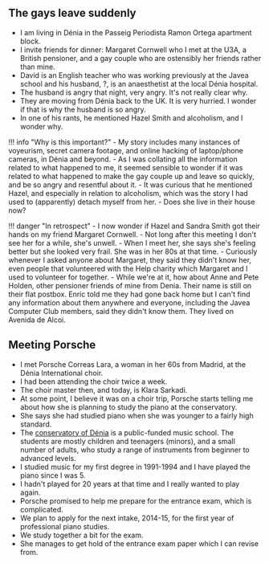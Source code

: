 ## The gays leave suddenly

- I am living in Dénia in the Passeig Periodista Ramon Ortega apartment block.
- I invite friends for dinner: Margaret Cornwell who I met at the U3A, a British pensioner, and a gay couple who are ostensibly her friends rather than mine.
- David is an English teacher who was working previously at the Javea school and his husband, ?, is an anaesthetist at the local Dénia hospital.
- The husband is angry that night, very angry. It's not really clear why.
- They are moving from Dénia back to the UK. It is very hurried. I wonder if that is why the husband is so angry.
- In one of his rants, he mentioned Hazel Smith and alcoholism, and I wonder why.

!!! info "Why is this important?"
    - My story includes many instances of voyeurism, secret camera footage, and online hacking of laptop/phone cameras, in Dénia and beyond.
    - As I was collating all the information related to what happened to me, it seemed sensible to wonder if it was related to what happened to make the gay couple up and leave so quickly, and be so angry and resentful about it.
    - It was curious that he mentioned Hazel, and especially in relation to alcoholism, which was the story I had used to (apparently) detach myself from her.
    - Does she live in their house now?

!!! danger "In retrospect"
    - I now wonder if Hazel and Sandra Smith got their hands on my friend Margaret Cornwell.
    - Not long after this meeting I don't see her for a while, she's unwell.
    - When I meet her, she says she's feeling better but she looked very frail. She was in her 80s at that time.
    - Curiously whenever I asked anyone about Margaret, they said they didn't know her, even people that volunteered with the Help charity which Margaret and I used to volunteer for together.
    - While we're at it, how about Anne and Pete Holden, other pensioner friends of mine from Denia. Their name is still on their flat postbox. Enric told me they had gone back home but I can't find any information about them anywhere and everyone, including the Javea Computer Club members, said they didn't know them. They lived on Avenida de Alcoi.

## Meeting Porsche

- I met Porsche Correas Lara, a woman in her 60s from Madrid, at the Dénia International choir.
- I had been attending the choir twice a week.
- The choir master then, and today, is Klara Sarkadi.
- At some point, I believe it was on a choir trip, Porsche starts telling me about how she is planning to study the piano at the conservatory.
- She says she had studied piano when she was younger to a fairly high standard.
- The [conservatory of Dénia](https://portal.edu.gva.es/conservatoridenia/) is a public-funded music school. The students are mostly children and teenagers (minors), and a small number of adults, who study a range of instruments from beginner to advanced levels.
- I studied music for my first degree in 1991-1994 and I have played the piano since I was 5.
- I hadn't played for 20 years at that time and I really wanted to play again. 
- Porsche promised to help me prepare for the entrance exam, which is complicated.
- We plan to apply for the next intake, 2014-15, for the first year of professional piano studies.
- We study together a bit for the exam. 
- She manages to get hold of the entrance exam paper which I can revise from.


